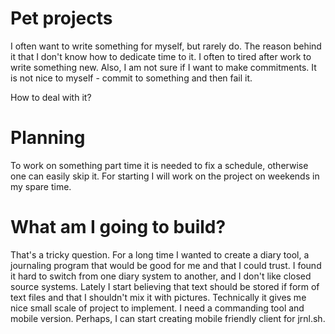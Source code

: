 # Pet projects
I often want to write something for myself, but rarely do. The reason behind it that I don't know how to dedicate time to it. I often to tired after work to write something new.
Also, I am not sure if I want to make commitments. It is not nice to myself - commit to something and then fail it.

How to deal with it?

# Planning
To work on something part time it is needed to fix a schedule, otherwise one can easily skip it.
For starting I will work on the project on weekends in my spare time.

# What am I going to build?
That's a tricky question.
For a long time I wanted to create a diary tool, a journaling program that would be good for me and that I could trust.
I found it hard to switch from one diary system to another, and I don't like closed source systems.
Lately I start believing that text should be stored if form of text files and that I shouldn't mix it with pictures. Technically it gives me nice small scale of project to implement.
I need a commanding tool and mobile version.
Perhaps, I can start creating mobile friendly client for jrnl.sh.